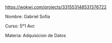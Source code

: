 https://wokwi.com/projects/331553148531376722

Nombre: Gabriel Sofia

Curso: 5°1 Avc

Materia: Adquisicion de Datos
